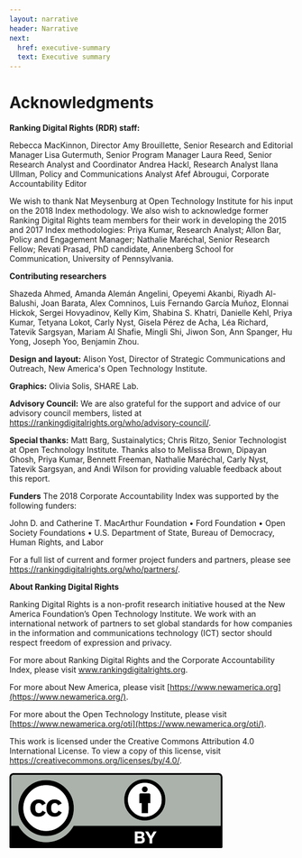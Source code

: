 ```yaml
---
layout: narrative
header: Narrative
next:
  href: executive-summary
  text: Executive summary
---
```

Acknowledgments
===============

**Ranking Digital Rights (RDR) staff:**

Rebecca MacKinnon, Director Amy Brouillette, Senior Research and Editorial Manager Lisa Gutermuth, Senior Program Manager Laura Reed, Senior Research Analyst and Coordinator Andrea Hackl, Research Analyst Ilana Ullman, Policy and Communications Analyst Afef Abrougui, Corporate Accountability Editor

We wish to thank Nat Meysenburg at Open Technology Institute for his input on the 2018 Index methodology. We also wish to acknowledge former Ranking Digital Rights team members for their work in developing the 2015 and 2017 Index methodologies: Priya Kumar, Research Analyst; Allon Bar, Policy and Engagement Manager; Nathalie Maréchal, Senior Research Fellow; Revati Prasad, PhD candidate, Annenberg School for Communication, University of Pennsylvania.

**Contributing researchers**

Shazeda Ahmed, Amanda Alemán Angelini, Opeyemi Akanbi, Riyadh Al-Balushi, Joan Barata, Alex Comninos, Luis Fernando García Muñoz, Elonnai Hickok, Sergei Hovyadinov, Kelly Kim, Shabina S. Khatri, Danielle Kehl, Priya Kumar, Tetyana Lokot, Carly Nyst, Gisela Pérez de Acha, Léa Richard, Tatevik Sargsyan, Mariam Al Shafie, Mingli Shi, Jiwon Son, Ann Spanger, Hu Yong, Joseph Yoo, Benjamin Zhou.

**Design and layout:** Alison Yost, Director of Strategic Communications and Outreach, New America's Open Technology Institute.

**Graphics:** Olivia Solis, SHARE Lab.

**Advisory Council:** We are also grateful for the support and advice of our advisory council members, listed at <https://rankingdigitalrights.org/who/advisory-council/>.

**Special thanks:** Matt Barg, Sustainalytics; Chris Ritzo, Senior Technologist at Open Technology Institute. Thanks also to Melissa Brown, Dipayan Ghosh, Priya Kumar, Bennett Freeman, Nathalie Maréchal, Carly Nyst, Tatevik Sargsyan, and Andi Wilson for providing valuable feedback about this report.

**Funders** The 2018 Corporate Accountability Index was supported by the following funders:

John D. and Catherine T. MacArthur Foundation • Ford Foundation • Open Society Foundations • U.S. Department of State, Bureau of Democracy, Human Rights, and Labor

For a full list of current and former project funders and partners, please see <https://rankingdigitalrights.org/who/partners/>.

**About Ranking Digital Rights**

Ranking Digital Rights is a non-profit research initiative housed at the New America Foundation’s Open Technology Institute. We work with an international network of partners to set global standards for how companies in the information and communications technology (ICT) sector should respect freedom of expression and privacy.

For more about Ranking Digital Rights and the Corporate Accountability Index, please visit www.rankingdigitalrights.org.

For more about New America, please visit [https://www.newamerica.org](https://www.newamerica.org/).

For more about the Open Technology Institute, please visit [https://www.newamerica.org/oti](https://www.newamerica.org/oti/).

This work is licensed under the Creative Commons Attribution 4.0 International License. To view a copy of this license, visit <https://creativecommons.org/licenses/by/4.0/>.

![ccby](/assets/graphics/content/ccby.png "ccby")